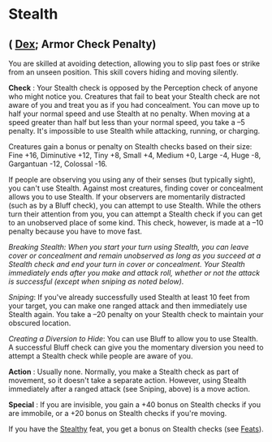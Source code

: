 # Stealth

## ( [Dex](../gettingStarted.md#_dexterity); Armor Check Penalty)

You are skilled at avoiding detection, allowing you to slip past foes or strike from an unseen position. This skill covers hiding and moving silently.

**Check** : Your Stealth check is opposed by the Perception check of anyone who might notice you. Creatures that fail to beat your Stealth check are not aware of you and treat you as if you had concealment. You can move up to half your normal speed and use Stealth at no penalty. When moving at a speed greater than half but less than your normal speed, you take a –5 penalty. It's impossible to use Stealth while attacking, running, or charging.

Creatures gain a bonus or penalty on Stealth checks based on their size: Fine +16, Diminutive +12, Tiny +8, Small +4, Medium +0, Large -4, Huge -8, Gargantuan -12, Colossal -16.

If people are observing you using any of their senses (but typically sight), you can't use Stealth. Against most creatures, finding cover or concealment allows you to use Stealth. If your observers are momentarily distracted (such as by a Bluff check), you can attempt to use Stealth. While the others turn their attention from you, you can attempt a Stealth check if you can get to an unobserved place of some kind. This check, however, is made at a –10 penalty because you have to move fast.

_Breaking Stealth: When you start your turn using Stealth, you can leave cover or concealment and remain unobserved as long as you succeed at a Stealth check and end your turn in cover or concealment. Your Stealth immediately ends after you make and attack roll, whether or not the attack is successful (except when sniping as noted below)._

_Sniping_: If you've already successfully used Stealth at least 10 feet from your target, you can make one ranged attack and then immediately use Stealth again. You take a –20 penalty on your Stealth check to maintain your obscured location.

_Creating a Diversion to Hide_: You can use Bluff to allow you to use Stealth. A successful Bluff check can give you the momentary diversion you need to attempt a Stealth check while people are aware of you.

**Action** : Usually none. Normally, you make a Stealth check as part of movement, so it doesn't take a separate action. However, using Stealth immediately after a ranged attack (see Sniping, above) is a move action.

**Special** : If you are invisible, you gain a +40 bonus on Stealth checks if you are immobile, or a +20 bonus on Stealth checks if you're moving.

If you have the [Stealthy](../feats.md#_stealthy) feat, you get a bonus on Stealth checks (see [Feats](../feats.md)).

